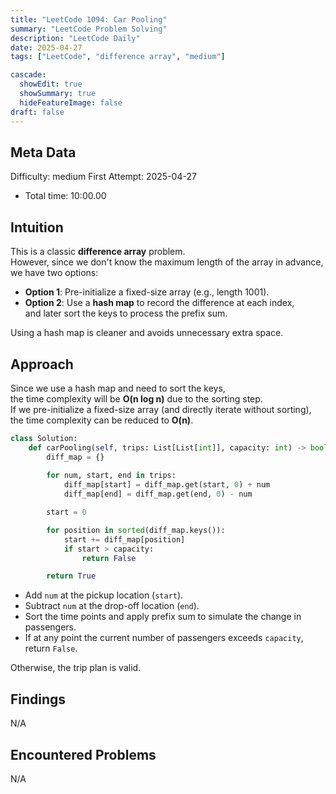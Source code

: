 ```yaml
---
title: "LeetCode 1094: Car Pooling"
summary: "LeetCode Problem Solving"
description: "LeetCode Daily"
date: 2025-04-27
tags: ["LeetCode", "difference array", "medium"]

cascade:
  showEdit: true
  showSummary: true
  hideFeatureImage: false
draft: false
---
```


## Meta Data

Difficulty: medium
First Attempt: 2025-04-27
- Total time: 10:00.00

## Intuition

This is a classic **difference array** problem.  
However, since we don't know the maximum length of the array in advance,  
we have two options:
- **Option 1**: Pre-initialize a fixed-size array (e.g., length 1001).
- **Option 2**: Use a **hash map** to record the difference at each index,  
  and later sort the keys to process the prefix sum.

Using a hash map is cleaner and avoids unnecessary extra space.

## Approach

Since we use a hash map and need to sort the keys,  
the time complexity will be **O(n log n)** due to the sorting step.  
If we pre-initialize a fixed-size array (and directly iterate without sorting),  
the time complexity can be reduced to **O(n)**.

```python
class Solution:
    def carPooling(self, trips: List[List[int]], capacity: int) -> bool:
        diff_map = {}
        
        for num, start, end in trips:
            diff_map[start] = diff_map.get(start, 0) + num
            diff_map[end] = diff_map.get(end, 0) - num

        start = 0

        for position in sorted(diff_map.keys()):
            start += diff_map[position]
            if start > capacity:
                return False

        return True
```

- Add `num` at the pickup location (`start`).
- Subtract `num` at the drop-off location (`end`).
- Sort the time points and apply prefix sum to simulate the change in passengers.
- If at any point the current number of passengers exceeds `capacity`, return `False`.

Otherwise, the trip plan is valid.

## Findings

N/A

## Encountered Problems

N/A